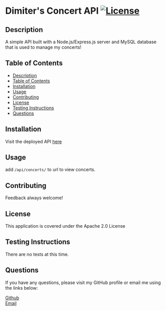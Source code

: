 # Dimiter's Concert API [![License](https://img.shields.io/badge/License-Apache%202.0-blue.svg)](https://opensource.org/licenses/Apache-2.0)

## Description
A simple API built with a Node.js/Express.js server and MySQL database that is used to manage my concerts!

## Table of Contents
  - [Description](#description)
  - [Table of Contents](#table-of-contents)
  - [Installation](#installation)
  - [Usage](#usage)
  - [Contributing](#contributing)
  - [License](#license)
  - [Testing Instructions](#testing-instructions)
  - [Questions](#questions)

## Installation
Visit the deployed API [here](https://concert-api-5i4uylvzdq-wl.a.run.app/)

## Usage
add `/api/concerts/` to url to view concerts.

## Contributing
Feedback always welcome!

## License
This application is covered under the Apache 2.0 License

## Testing Instructions
There are no tests at this time.

## Questions
If you have any questions, please visit my GitHub profile or email me using the links below:

[Github](https://github.com/dimitermusic)  
[Email](mailto:dimitermusic@gmail.com)